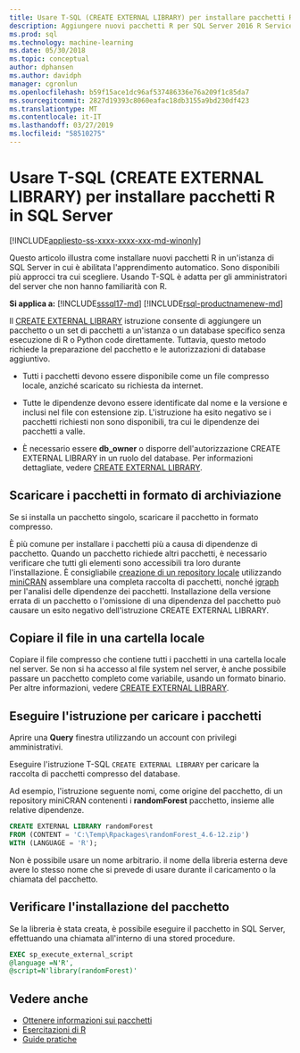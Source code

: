 ```yaml
---
title: Usare T-SQL (CREATE EXTERNAL LIBRARY) per installare pacchetti R - servizi di SQL Server Machine Learning
description: Aggiungere nuovi pacchetti R per SQL Server 2016 R Services o SQL Server 2017 Machine Learning Services (In-Database).
ms.prod: sql
ms.technology: machine-learning
ms.date: 05/30/2018
ms.topic: conceptual
author: dphansen
ms.author: davidph
manager: cgronlun
ms.openlocfilehash: b59f15ace1dc96af537486336e76a209f1c85da7
ms.sourcegitcommit: 2827d19393c8060eafac18db3155a9bd230df423
ms.translationtype: MT
ms.contentlocale: it-IT
ms.lasthandoff: 03/27/2019
ms.locfileid: "58510275"
---
```

# <a name="use-t-sql-create-external-library-to-install-r-packages-on-sql-server"></a>Usare T-SQL (CREATE EXTERNAL LIBRARY) per installare pacchetti R in SQL Server
[!INCLUDE[appliesto-ss-xxxx-xxxx-xxx-md-winonly](../../includes/appliesto-ss-xxxx-xxxx-xxx-md-winonly.md)]

Questo articolo illustra come installare nuovi pacchetti R in un'istanza di SQL Server in cui è abilitata l'apprendimento automatico. Sono disponibili più approcci tra cui scegliere. Usando T-SQL è adatta per gli amministratori del server che non hanno familiarità con R.

**Si applica a:**  [!INCLUDE[sssql17-md](../../includes/sssql17-md.md)] [!INCLUDE[rsql-productnamenew-md](../../includes/rsql-productnamenew-md.md)]

Il [CREATE EXTERNAL LIBRARY](https://docs.microsoft.com/sql/t-sql/statements/create-external-library-transact-sql) istruzione consente di aggiungere un pacchetto o un set di pacchetti a un'istanza o un database specifico senza esecuzione di R o Python code direttamente. Tuttavia, questo metodo richiede la preparazione del pacchetto e le autorizzazioni di database aggiuntivo.

+ Tutti i pacchetti devono essere disponibile come un file compresso locale, anziché scaricato su richiesta da internet.

+ Tutte le dipendenze devono essere identificate dal nome e la versione e inclusi nel file con estensione zip. L'istruzione ha esito negativo se i pacchetti richiesti non sono disponibili, tra cui le dipendenze dei pacchetti a valle. 

+ È necessario essere **db_owner** o disporre dell'autorizzazione CREATE EXTERNAL LIBRARY in un ruolo del database. Per informazioni dettagliate, vedere [CREATE EXTERNAL LIBRARY](https://docs.microsoft.com/sql/t-sql/statements/create-external-library-transact-sql).

## <a name="download-packages-in-archive-format"></a>Scaricare i pacchetti in formato di archiviazione

Se si installa un pacchetto singolo, scaricare il pacchetto in formato compresso.

È più comune per installare i pacchetti più a causa di dipendenze di pacchetto. Quando un pacchetto richiede altri pacchetti, è necessario verificare che tutti gli elementi sono accessibili tra loro durante l'installazione. È consigliabile [creazione di un repository locale](create-a-local-package-repository-using-minicran.md) utilizzando [miniCRAN](https://andrie.github.io/miniCRAN/) assemblare una completa raccolta di pacchetti, nonché [igraph](https://igraph.org/r/) per l'analisi delle dipendenze dei pacchetti. Installazione della versione errata di un pacchetto o l'omissione di una dipendenza del pacchetto può causare un esito negativo dell'istruzione CREATE EXTERNAL LIBRARY. 

## <a name="copy-the-file-to-a-local-folder"></a>Copiare il file in una cartella locale

Copiare il file compresso che contiene tutti i pacchetti in una cartella locale nel server. Se non si ha accesso al file system nel server, è anche possibile passare un pacchetto completo come variabile, usando un formato binario. Per altre informazioni, vedere [CREATE EXTERNAL LIBRARY](../../t-sql/statements/create-external-library-transact-sql.md).

## <a name="run-the-statement-to-upload-packages"></a>Eseguire l'istruzione per caricare i pacchetti

Aprire una **Query** finestra utilizzando un account con privilegi amministrativi.

Eseguire l'istruzione T-SQL `CREATE EXTERNAL LIBRARY` per caricare la raccolta di pacchetti compresso del database.

Ad esempio, l'istruzione seguente nomi, come origine del pacchetto, di un repository miniCRAN contenenti i **randomForest** pacchetto, insieme alle relative dipendenze. 

```sql
CREATE EXTERNAL LIBRARY randomForest
FROM (CONTENT = 'C:\Temp\Rpackages\randomForest_4.6-12.zip')
WITH (LANGUAGE = 'R');
```

Non è possibile usare un nome arbitrario. il nome della libreria esterna deve avere lo stesso nome che si prevede di usare durante il caricamento o la chiamata del pacchetto.

## <a name="verify-package-installation"></a>Verificare l'installazione del pacchetto

Se la libreria è stata creata, è possibile eseguire il pacchetto in SQL Server, effettuando una chiamata all'interno di una stored procedure.
    
```sql
EXEC sp_execute_external_script
@language =N'R',
@script=N'library(randomForest)'
```

## <a name="see-also"></a>Vedere anche

+ [Ottenere informazioni sui pacchetti](determine-which-packages-are-installed-on-sql-server.md)
+ [Esercitazioni di R](../tutorials/sql-server-r-tutorials.md)
+ [Guide pratiche](sql-server-machine-learning-tasks.md)